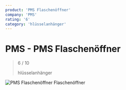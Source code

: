 ```yaml
---
product: 'PMS Flaschenöffner'
company: 'PMS'
rating: '6'
category: 'hlüsselanhänger'
---
```


# PMS - PMS Flaschenöffner
>
> 6 / 10
>
> hlüsselanhänger

![PMS Flaschenöffner](./assets/pms-pms-flaschenöffner-1219fe91-3a27-427e-856b-3bba8f247ff3.jpg)
Flaschenöffner
